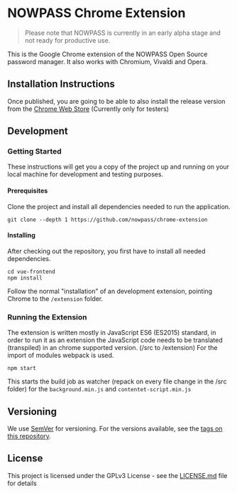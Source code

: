 # NOWPASS Chrome Extension

> Please note that NOWPASS is currently in an early alpha stage and not ready for productive use.

This is the Google Chrome extension of the NOWPASS Open Source password manager. It also works with Chromium, Vivaldi and Opera.

## Installation Instructions

Once published, you are going to be able to also install the release version from the [Chrome Web Store](https://chrome.google.com/webstore/detail/nowpass-password-manager/cjpobjdihgffjlpdnnhmggckbehbmfap) (Currently only for testers)

## Development

### Getting Started

These instructions will get you a copy of the project up and running on your local machine for development and testing purposes. 

#### Prerequisites

Clone the project and install all dependencies needed to run the application.

```
git clone --depth 1 https://github.com/nowpass/chrome-extension
```

#### Installing

After checking out the repository, you first have to install all needed dependencies.

```
cd vue-frontend
npm install
```

Follow the normal "installation" of an development extension, pointing Chrome to the ```/extension``` folder.

### Running the Extension

The extension is written mostly in JavaScript ES6 (ES2015) standard, in order to run it as an extension the JavaScript code 
needs to be translated (transpiled) in an chrome supported version. (/src to /extension)
For the import of modules webpack is used. 

```
npm start
```

This starts the build job as watcher (repack on every file change in the /src folder) for the `background.min.js` and `contentet-script.min.js`

## Versioning

We use [SemVer](http://semver.org/) for versioning. For the versions available, see the [tags on this repository](https://github.com/nowpass/chrome-extension/tags). 

## License

This project is licensed under the GPLv3 License - see the [LICENSE.md](LICENSE.md) file for details
